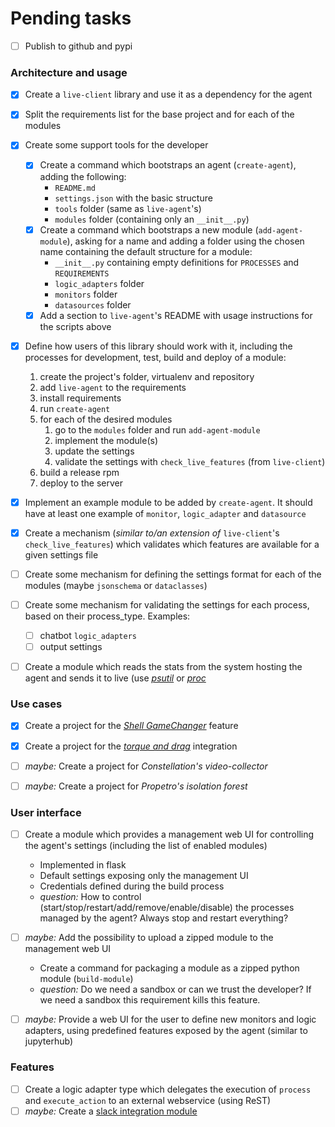 # Pending tasks

- [ ] Publish to github and pypi

### Architecture and usage

- [x] Create a `live-client` library and use it as a dependency for the agent
- [x] Split the requirements list for the base project and for each of the modules
- [x] Create some support tools for the developer
  - [x] Create a command which bootstraps an agent (`create-agent`), adding the following:
    - `README.md`
    - `settings.json` with the basic structure
    - `tools` folder (same as `live-agent`'s)
    - `modules` folder (containing only an `__init__.py`)
  - [x] Create a command which bootstraps a new module (`add-agent-module`), asking for a name and adding a folder using the chosen name containing the default structure for a module:
    - `__init__.py` containing empty definitions for `PROCESSES` and `REQUIREMENTS`
    - `logic_adapters` folder
    - `monitors` folder
    - `datasources` folder
  - [x] Add a section to `live-agent`'s README with usage instructions for the scripts above
- [x] Define how users of this library should work with it, including the processes for development, test, build and deploy of a module:
  1. create the project's folder, virtualenv and repository
  1. add `live-agent` to the requirements
  1. install requirements
  1. run `create-agent`
  1. for each of the desired modules
     1. go to the `modules` folder and run `add-agent-module`
     1. implement the module(s)
     1. update the settings
     1. validate the settings with `check_live_features` (from `live-client`)
  1. build a release rpm
  1. deploy to the server
- [x] Implement an example module to be added by `create-agent`. It should have at least one example of `monitor`, `logic_adapter` and `datasource`
- [x] Create a mechanism (_similar to/an extension of_ `live-client`'s `check_live_features`) which validates which features are available for a given settings file
- [ ] Create some mechanism for defining the settings format for each of the modules (maybe `jsonschema` or `dataclasses`)
- [ ] Create some mechanism for validating the settings for each process, based on their process_type. Examples:
  - [ ] chatbot `logic_adapters`
  - [ ] output settings
- [ ] Create a module which reads the stats from the system hosting the agent and sends it to live (use [_psutil_](https://pypi.org/project/psutil/) or [_proc_](https://pypi.org/project/proc/)


### Use cases

- [x] Create a project for the [_Shell GameChanger_](https://gitlab.intelie.com/intelie/dda-shellgamechanger) feature
- [x] Create a project for the [_torque and drag_](https://gitlab.intelie.com/intelie/dda-stars) integration
- [ ] _maybe:_ Create a project for _Constellation's video-collector_
- [ ] _maybe:_ Create a project for _Propetro's isolation forest_


### User interface

- [ ] Create a module which provides a management web UI for controlling the agent's settings (including the list of enabled modules)
  - Implemented in flask
  - Default settings exposing only the management UI
  - Credentials defined during the build process
  - _question:_ How to control (start/stop/restart/add/remove/enable/disable) the processes managed by the agent? Always stop and restart everything?
- [ ] _maybe:_ Add the possibility to upload a zipped module to the management web UI
  - Create a command for packaging a module as a zipped python module (`build-module`)
  - _question:_ Do we need a sandbox or can we trust the developer? If we need a sandbox this requirement kills this feature.
- [ ] _maybe:_ Provide a web UI for the user to define new monitors and logic adapters, using predefined features exposed by the agent (similar to jupyterhub)


### Features

- [ ] Create a logic adapter type which delegates the execution of `process` and `execute_action` to an external webservice (using ReST)
- [ ] _maybe:_ Create a [slack integration module](https://slack.dev/python-slackclient/real_time_messaging.html)
